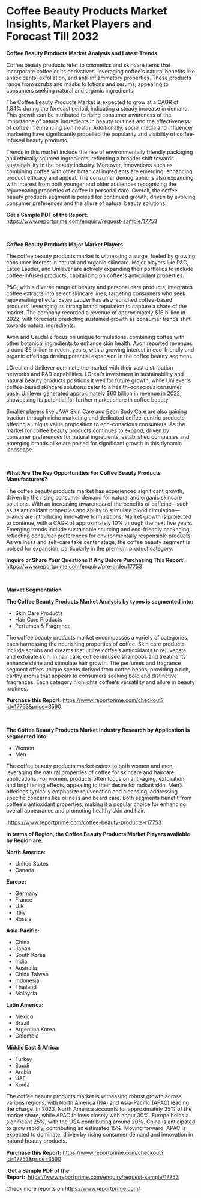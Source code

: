 <p><h1>Coffee Beauty Products Market Insights, Market Players and Forecast Till 2032</h1></p><p><strong>Coffee Beauty Products Market Analysis and Latest Trends</strong></p>
<p><p>Coffee beauty products refer to cosmetics and skincare items that incorporate coffee or its derivatives, leveraging coffee's natural benefits like antioxidants, exfoliation, and anti-inflammatory properties. These products range from scrubs and masks to lotions and serums, appealing to consumers seeking natural and organic ingredients. </p><p>The Coffee Beauty Products Market is expected to grow at a CAGR of 1.84% during the forecast period, indicating a steady increase in demand. This growth can be attributed to rising consumer awareness of the importance of natural ingredients in beauty routines and the effectiveness of coffee in enhancing skin health. Additionally, social media and influencer marketing have significantly propelled the popularity and visibility of coffee-infused beauty products.</p><p>Trends in this market include the rise of environmentally friendly packaging and ethically sourced ingredients, reflecting a broader shift towards sustainability in the beauty industry. Moreover, innovations such as combining coffee with other botanical ingredients are emerging, enhancing product efficacy and appeal. The consumer demographic is also expanding, with interest from both younger and older audiences recognizing the rejuvenating properties of coffee in personal care. Overall, the coffee beauty products segment is poised for continued growth, driven by evolving consumer preferences and the allure of natural beauty solutions.</p></p>
<p><strong>Get a Sample PDF of the Report:&nbsp;</strong> <a href="https://www.reportprime.com/enquiry/request-sample/17753?utm_campaign=2606&utm_medium=2&utm_source=Github&utm_content=ia&utm_term=18032025&utm_id=coffee-beauty-products">https://www.reportprime.com/enquiry/request-sample/17753</a></p>
<p>&nbsp;</p>
<p><strong>Coffee Beauty Products Major Market Players</strong></p>
<p><p>The coffee beauty products market is witnessing a surge, fueled by growing consumer interest in natural and organic skincare. Major players like P&G, Estee Lauder, and Unilever are actively expanding their portfolios to include coffee-infused products, capitalizing on coffee's antioxidant properties.</p><p>P&G, with a diverse range of beauty and personal care products, integrates coffee extracts into select skincare lines, targeting consumers who seek rejuvenating effects. Estee Lauder has also launched coffee-based products, leveraging its strong brand reputation to capture a share of the market. The company recorded a revenue of approximately $16 billion in 2022, with forecasts predicting sustained growth as consumer trends shift towards natural ingredients.</p><p>Avon and Caudalie focus on unique formulations, combining coffee with other botanical ingredients to enhance skin health. Avon reported revenues around $5 billion in recent years, with a growing interest in eco-friendly and organic offerings driving potential expansion in the coffee beauty segment.</p><p>LOreal and Unilever dominate the market with their vast distribution networks and R&D capabilities. LOreal’s investment in sustainability and natural beauty products positions it well for future growth, while Unilever's coffee-based skincare solutions cater to a health-conscious consumer base. Unilever generated approximately $60 billion in revenue in 2022, showcasing its potential for further market share in coffee beauty.</p><p>Smaller players like JAVA Skin Care and Bean Body Care are also gaining traction through niche marketing and dedicated coffee-centric products, offering a unique value proposition to eco-conscious consumers. As the market for coffee beauty products continues to expand, driven by consumer preferences for natural ingredients, established companies and emerging brands alike are poised for significant growth in this dynamic landscape.</p></p>
<p>&nbsp;</p>
<p><strong>What Are The Key Opportunities For Coffee Beauty Products Manufacturers?</strong></p>
<p><p>The coffee beauty products market has experienced significant growth, driven by the rising consumer demand for natural and organic skincare solutions. With an increasing awareness of the benefits of caffeine—such as its antioxidant properties and ability to stimulate blood circulation—brands are introducing innovative formulations. Market growth is projected to continue, with a CAGR of approximately 10% through the next five years. Emerging trends include sustainable sourcing and eco-friendly packaging, reflecting consumer preferences for environmentally responsible products. As wellness and self-care take center stage, the coffee beauty segment is poised for expansion, particularly in the premium product category.</p></p>
<p><strong>Inquire or Share Your Questions If Any Before Purchasing This Report:</strong> <a href="https://www.reportprime.com/enquiry/pre-order/17753?utm_campaign=2606&utm_medium=2&utm_source=Github&utm_content=ia&utm_term=18032025&utm_id=coffee-beauty-products">https://www.reportprime.com/enquiry/pre-order/17753</a></p>
<p>&nbsp;</p>
<p><strong>Market Segmentation</strong></p>
<p><strong>The Coffee Beauty Products Market Analysis by types is segmented into:</strong></p>
<p><ul><li>Skin Care Products</li><li>Hair Care Products</li><li>Perfumes & Fragrance</li></ul></p>
<p><p>The coffee beauty products market encompasses a variety of categories, each harnessing the nourishing properties of coffee. Skin care products include scrubs and creams that utilize coffee’s antioxidants to rejuvenate and exfoliate skin. In hair care, coffee-infused shampoos and treatments enhance shine and stimulate hair growth. The perfumes and fragrance segment offers unique scents derived from coffee beans, providing a rich, earthy aroma that appeals to consumers seeking bold and distinctive fragrances. Each category highlights coffee's versatility and allure in beauty routines.</p></p>
<p><strong>Purchase this Report:&nbsp;</strong><a href="https://www.reportprime.com/checkout?id=17753&price=3590&utm_campaign=2606&utm_medium=2&utm_source=Github&utm_content=ia&utm_term=18032025&utm_id=coffee-beauty-products">https://www.reportprime.com/checkout?id=17753&price=3590</a></p>
<p>&nbsp;</p>
<p><strong>The Coffee Beauty Products Market Industry Research by Application is segmented into:</strong></p>
<p><ul><li>Women</li><li>Men</li></ul></p>
<p><p>The coffee beauty products market caters to both women and men, leveraging the natural properties of coffee for skincare and haircare applications. For women, products often focus on anti-aging, exfoliation, and brightening effects, appealing to their desire for radiant skin. Men’s offerings typically emphasize rejuvenation and cleansing, addressing specific concerns like oiliness and beard care. Both segments benefit from coffee's antioxidant properties, making it a popular choice for enhancing overall appearance and promoting healthy skin and hair.</p></p>
<p><a href="https://www.reportprime.com/coffee-beauty-products-r17753?utm_campaign=2606&utm_medium=2&utm_source=Github&utm_content=ia&utm_term=18032025&utm_id=coffee-beauty-products">&nbsp;https://www.reportprime.com/coffee-beauty-products-r17753</a></p>
<p><strong>In terms of Region, the Coffee Beauty Products Market Players available by Region are:</strong></p>
<p>
    <p> <strong> North America: </strong>
        <ul>
            <li>United States</li>
            <li>Canada</li>
        </ul>
        </p> 
    <p> <strong> Europe: </strong>
        <ul>
            <li>Germany</li>
            <li>France</li>
            <li>U.K.</li>
            <li>Italy</li>
            <li>Russia</li>
        </ul>
        </p> 
    <p> <strong> Asia-Pacific: </strong>
        <ul>
            <li>China</li>
            <li>Japan</li>
            <li>South Korea</li>
            <li>India</li>
            <li>Australia</li>
            <li>China Taiwan</li>
            <li>Indonesia</li>
            <li>Thailand</li>
            <li>Malaysia</li>
        </ul>
        </p> 
    <p> <strong> Latin America: </strong>
        <ul>
            <li>Mexico</li>
            <li>Brazil</li>
            <li>Argentina Korea</li>
            <li>Colombia</li>
        </ul>
        </p> 
    <p> <strong> Middle East & Africa: </strong>
        <ul>
            <li>Turkey</li>
            <li>Saudi</li>
            <li>Arabia</li>
            <li>UAE</li>
            <li>Korea</li>
        </ul>
    </p>
    </p>
<p><p>The coffee beauty products market is witnessing robust growth across various regions, with North America (NA) and Asia-Pacific (APAC) leading the charge. In 2023, North America accounts for approximately 35% of the market share, while APAC follows closely with about 30%. Europe holds a significant 25%, with the USA contributing around 20%. China is anticipated to grow rapidly, contributing an estimated 15%. Moving forward, APAC is expected to dominate, driven by rising consumer demand and innovation in natural beauty products.</p></p>
<p><strong>Purchase this Report: </strong><a href="https://www.reportprime.com/checkout?id=17753&price=3590&utm_campaign=2606&utm_medium=2&utm_source=Github&utm_content=ia&utm_term=18032025&utm_id=coffee-beauty-products">https://www.reportprime.com/checkout?id=17753&price=3590</a></p>
<p>&nbsp;<strong>Get a Sample PDF of the Report:&nbsp;&nbsp;</strong><a href="https://www.reportprime.com/enquiry/request-sample/17753?utm_campaign=2606&utm_medium=2&utm_source=Github&utm_content=ia&utm_term=18032025&utm_id=coffee-beauty-products">https://www.reportprime.com/enquiry/request-sample/17753</a></p>
<p><strong></strong></p>
<p>Check more reports on <a href="https://www.reportprime.com/?utm_campaign=2606&utm_medium=2&utm_source=Github&utm_content=ia&utm_term=18032025&utm_id=coffee-beauty-products">https://www.reportprime.com/</a></p>